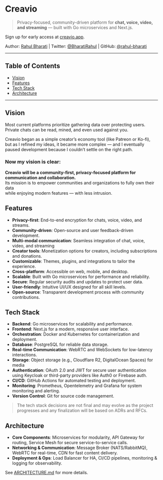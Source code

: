 # Creavio

> Privacy-focused, community-driven platform for **chat, voice, video, and streaming** — built with Go microservices and Next.js.

Sign up for early access at [creavio.app](https://creavio.app).

Author: [Rahul Bharati](https://rahulbharati.dev) | Twitter: [@BharatiRahul](https://twitter.com/BharatiRahul) | GitHub: [@rahul-bharati](https://github.com/rahul-bharati)

---
## Table of Contents
- [Vision](#vision)
- [Features](#features)
- [Tech Stack](#tech-stack)
- [Architecture](#architecture)

---

## Vision

Most current platforms prioritize gathering data over protecting users.  
Private chats can be read, mined, and even used against you.

Creavio began as a simple creator’s economy tool (like Patreon or Ko-fi),  
but as I refined my ideas, it became more complex — and I eventually  
paused development because I couldn’t settle on the right path.

### Now my vision is clear:

**Creavio will be a community-first, privacy-focused platform for communication and collaboration.**  
Its mission is to empower communities and organizations to fully own their data  
while enjoying modern features — with less intrusion.

## Features
- **Privacy-first**: End-to-end encryption for chats, voice, video, and streams.
- **Community-driven**: Open-source and user feedback-driven development.
- **Multi-modal communication**: Seamless integration of chat, voice, video, and streaming
- **Creator tools**: Monetization options for creators, including subscriptions and donations.
- **Customizable**: Themes, plugins, and integrations to tailor the experience.
- **Cross-platform**: Accessible on web, mobile, and desktop.
- **Scalable**: Built with Go microservices for performance and reliability.
- **Secure**: Regular security audits and updates to protect user data.
- **User-friendly**: Intuitive UI/UX designed for all skill levels.
- **Open-source**: Transparent development process with community contributions.

## Tech Stack
- **Backend**: Go microservices for scalability and performance.
- **Frontend**: Next.js for a modern, responsive user interface.
- **Orchestration**: Docker and Kubernetes for containerization and deployment.
- **Database**: PostgreSQL for reliable data storage.
- **Real-time Communication**: WebRTC and WebSockets for low-latency interactions.
- **Storage**: Object storage (e.g., Cloudflare R2, DigitalOcean Spaces) for media
- **Authentication**: OAuth 2.0 and JWT for secure user authentication using Keycloak or third-party providers like Auth0 or Firebase auth.
- **CI/CD**: GitHub Actions for automated testing and deployment.
- **Monitoring**: Prometheus, Opentelemetry and Grafana for system monitoring and alerting.
- **Version Control**: Git for source code management.

> The tech stack decisions are not final and may evolve as the project progresses and any finalization will be based on ADRs and RFCs.

## Architecture

- **Core Components**: Microservices for modularity, API Gateway for routing, Service Mesh for secure service-to-service calls.
- **Networking & Communication**: Message Broker (NATS/RabbitMQ), WebRTC for real-time, CDN for fast content delivery.
- **Deployment & Ops**: Load Balancer for HA, CI/CD pipelines, monitoring & logging for observability.


See [ARCHITECTURE.md](./docs/architecture/README.md) for more details.
